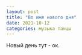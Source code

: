 ```yaml
---
layout: post
title: "Во имя нового дня"
date: 2021-10-12
categories: музыка танцы
---
```


Новый день тут - ок.
